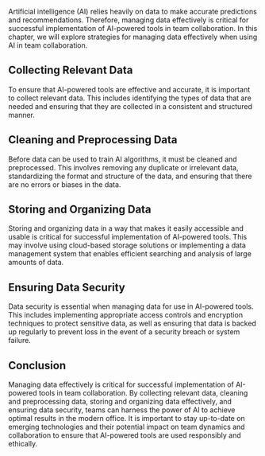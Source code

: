 
Artificial intelligence (AI) relies heavily on data to make accurate predictions and recommendations. Therefore, managing data effectively is critical for successful implementation of AI-powered tools in team collaboration. In this chapter, we will explore strategies for managing data effectively when using AI in team collaboration.

Collecting Relevant Data
------------------------

To ensure that AI-powered tools are effective and accurate, it is important to collect relevant data. This includes identifying the types of data that are needed and ensuring that they are collected in a consistent and structured manner.

Cleaning and Preprocessing Data
-------------------------------

Before data can be used to train AI algorithms, it must be cleaned and preprocessed. This involves removing any duplicate or irrelevant data, standardizing the format and structure of the data, and ensuring that there are no errors or biases in the data.

Storing and Organizing Data
---------------------------

Storing and organizing data in a way that makes it easily accessible and usable is critical for successful implementation of AI-powered tools. This may involve using cloud-based storage solutions or implementing a data management system that enables efficient searching and analysis of large amounts of data.

Ensuring Data Security
----------------------

Data security is essential when managing data for use in AI-powered tools. This includes implementing appropriate access controls and encryption techniques to protect sensitive data, as well as ensuring that data is backed up regularly to prevent loss in the event of a security breach or system failure.

Conclusion
----------

Managing data effectively is critical for successful implementation of AI-powered tools in team collaboration. By collecting relevant data, cleaning and preprocessing data, storing and organizing data effectively, and ensuring data security, teams can harness the power of AI to achieve optimal results in the modern office. It is important to stay up-to-date on emerging technologies and their potential impact on team dynamics and collaboration to ensure that AI-powered tools are used responsibly and ethically.

